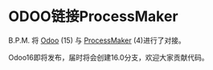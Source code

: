 # ODOO链接ProcessMaker

B.P.M. 将 <a href="http://www.odoo.com">Odoo</a> (15) 与 <a href="https://www.processmaker.com/">ProcessMaker</a> (4)进行了对接。

Odoo16即将发布，届时将会创建16.0分支，欢迎大家贡献代码。